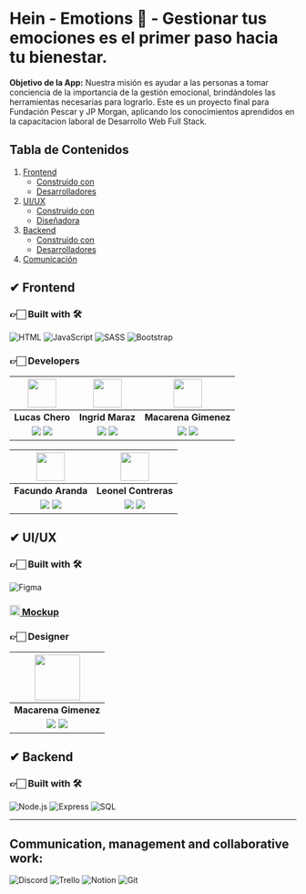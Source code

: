 # Hein - Emotions 🔎 - Gestionar tus emociones es el primer paso hacia tu bienestar.

**Objetivo de la App:**
Nuestra misión es ayudar a las personas a tomar conciencia de la importancia de la gestión emocional, brindándoles las herramientas necesarias para lograrlo. Este es un proyecto final para Fundación Pescar y JP Morgan, aplicando los conocimientos aprendidos en la capacitacion laboral de Desarrollo Web Full Stack.

## Tabla de Contenidos

1. [Frontend](#-frontend)
   - [Construido con](#-construido-con-)
   - [Desarrolladores](#-desarrolladores)
2. [UI/UX](#-uiux)
   - [Construido con](#-construido-con--1)
   - [Diseñadora](#-diseñadora)
3. [Backend](#-backend)
   - [Construido con](#-construido-con--2)
   - [Desarrolladores](#-desarrolladores-1)
4. [Comunicación](#comunicación)

## ✔ Frontend

### 👉🏻 Built with 🛠️

![HTML](https://img.shields.io/badge/HTML5-E34F26?style=for-the-badge&logo=html5&logoColor=white)
![JavaScript](https://img.shields.io/badge/JavaScript-%23323330.svg?style=for-the-badge&logo=Javascript&logoColor=%23F7DF1E)
![SASS](https://img.shields.io/badge/SASS-hotpink.svg?&style=for-the-badge&logo=sass&logoColor=white)
![Bootstrap](https://img.shields.io/badge/Bootstrap-563D7C?style=for-the-badge&logo=bootstrap&logoColor=white)


### 👉🏻 Developers

|                                                                                                                           <img src="https://media.licdn.com/dms/image/v2/D4D35AQGyl-__jR3KVQ/profile-framedphoto-shrink_200_200/profile-framedphoto-shrink_200_200/0/1723641516491?e=1726783200&v=beta&t=I_KhJcvvzsS678Vf8_MKmNowEM-2PTbhSBzkl_Hfl34" width="50">                                                                                                                            |                                                                                                                       <img src="https://media.licdn.com/dms/image/v2/D4D03AQHMwcGeDoJmXA/profile-displayphoto-shrink_200_200/profile-displayphoto-shrink_200_200/0/1719845309119?e=1731542400&v=beta&t=-ximaU_sKbzNvzYjBWphltstMDfrSnkcPykanjHoD2U" width="50">                                                                                                                        |                                                                                                                       <img src="https://media.licdn.com/dms/image/v2/D4D35AQGcL2qRNwsMPA/profile-framedphoto-shrink_200_200/profile-framedphoto-shrink_200_200/0/1725589723281?e=1726783200&v=beta&t=qDt__dg61L3E19wOG521l8EanQLvq5nYQtF_9ABTEeI" width="50">                                                                                                                       |
| :------------------------------------------------------------------------------------------------------------------------------------------------------------------------------------------------------------------------------------------------------------------------------------------------------------------------------: | :----------------------------------------------------------------------------------------------------------------------------------------------------------------------------------------------------------------------------------------------------------------------------------------------------------------------: | :----------------------------------------------------------------------------------------------------------------------------------------------------------------------------------------------------------------------------------------------------------------------------------------------------------------------: |
|                                                                                                                                                     **Lucas Chero**                                                                                                                                                      |                                                                                                                                                    **Ingrid Maraz**                                                                                                                                                     |                                                                                                                                                    **Macarena Gimenez**                                                                                                                                                    |
| <a href="https://github.com/LucasCheer"><img src="https://img.shields.io/badge/github-%23121011.svg?&style=for-the-badge&logo=github&logoColor=white"/></a> <a href="https://www.linkedin.com/in/lucas-chero/"><img src="https://img.shields.io/badge/linkedin%20-%230077B5.svg?&style=for-the-badge&logo=linkedin&logoColor=white"/></a> | <a href="https://github.com/ignogo"><img src="https://img.shields.io/badge/github-%23121011.svg?&style=for-the-badge&logo=github&logoColor=white"/></a> <a href="https://www.linkedin.com/in/ingrid-maraz/"><img src="https://img.shields.io/badge/linkedin%20-%230077B5.svg?&style=for-the-badge&logo=linkedin&logoColor=white"/></a> | <a href="https://github.com/macarenageorgina"><img src="https://img.shields.io/badge/github-%23121011.svg?&style=for-the-badge&logo=github&logoColor=white"/></a> <a href="https://www.linkedin.com/in/macarenagimenez/"><img src="https://img.shields.io/badge/linkedin%20-%230077B5.svg?&style=for-the-badge&logo=linkedin&logoColor=white"/></a> |


|                                                                                                                           <img src="https://avatars.githubusercontent.com/u/74923404?v=4" width="50">                                                                                                                            |                                                                                                                       <img src="https://avatars.githubusercontent.com/u/86982316?v=4" width="50">                                                                                                                        |
| :------------------------------------------------------------------------------------------------------------------------------------------------------------------------------------------------------------------------------------------------------------------------------------------------------------------------------: | :----------------------------------------------------------------------------------------------------------------------------------------------------------------------------------------------------------------------------------------------------------------------------------------------------------------------: |
|                                                                                                                                                     **Facundo Aranda**                                                                                                                                                      |                                                                                                                                                    **Leonel Contreras**                                                                                                                                                     |
| <a href="https://github.com/FacundoAranda"><img src="https://img.shields.io/badge/github-%23121011.svg?&style=for-the-badge&logo=github&logoColor=white"/></a> <a href="https://www.linkedin.com/in/facundo-aranda-joaquin/"><img src="https://img.shields.io/badge/linkedin%20-%230077B5.svg?&style=for-the-badge&logo=linkedin&logoColor=white"/></a> | <a href="https://github.com/contrerasleonel"><img src="https://img.shields.io/badge/github-%23121011.svg?&style=for-the-badge&logo=github&logoColor=white"/></a> <a href="https://www.linkedin.com/in/leonelcontreras/"><img src="https://img.shields.io/badge/linkedin%20-%230077B5.svg?&style=for-the-badge&logo=linkedin&logoColor=white"/></a> |

## ✔ UI/UX

### 👉🏻 Built with 🛠️

![Figma](https://img.shields.io/badge/Figma-%23F24E1E.svg?style=for-the-badge&logo=Figma&logoColor=white)

### <a href="https://www.figma.com/design/BycziwRL1uSTYS9ElCfZTV/HEIN---Fundaci%C3%B3n-Pescar?node-id=0-1&node-type=canvas&t=1GCD4KjBVoX9icJP-0"><img height="18px" src="https://img.icons8.com/color/344/figma--v1.png"/> Mockup</a>

### 👉🏻 Designer

|                                                                                                                       <img src="https://media.licdn.com/dms/image/v2/D4D35AQGcL2qRNwsMPA/profile-framedphoto-shrink_200_200/profile-framedphoto-shrink_200_200/0/1725589723281?e=1726783200&v=beta&t=qDt__dg61L3E19wOG521l8EanQLvq5nYQtF_9ABTEeI" width=80>                                                                                                                       |
| :--------------------------------------------------------------------------------------------------------------------------------------------------------------------------------------------------------------------------------------------------------------------------------------------------------------------: |
|                                                                                                                                                  **Macarena Gimenez**                                                                                                                                                  |
| <a href="https://github.com/macarenageorgina"><img src="https://img.shields.io/badge/github-%23121011.svg?&style=for-the-badge&logo=github&logoColor=white"/></a> <a href="https://www.linkedin.com/in/macarenagimenez/"><img src="https://img.shields.io/badge/linkedin%20-%230077B5.svg?&style=for-the-badge&logo=linkedin&logoColor=white"/></a> |

## ✔ Backend

### 👉🏻 Built with 🛠️

![Node.js](https://img.shields.io/badge/Node.js-43853D?style=for-the-badge&logo=node.js&logoColor=white)
![Express](https://img.shields.io/badge/express.js-%23404d59.svg?style=for-the-badge&logo=express&logoColor=%2361DAFB)
![SQL](https://img.shields.io/badge/SQL-%2300758F.svg?&style=for-the-badge&logo=fontawesom&logoColor=white&labelColor=00758F)




<hr/>

## Communication, management and collaborative work: 
![Discord](https://img.shields.io/badge/Discord-%237289DA.svg?style=for-the-badge&logo=discord&logoColor=white)
![Trello](https://img.shields.io/badge/Trello-%23026AA7.svg?style=for-the-badge&logo=trello&logoColor=white)
![Notion](https://img.shields.io/badge/Notion-%23000000.svg?style=for-the-badge&logo=notion&logoColor=white)
![Git](https://img.shields.io/badge/Git-%23F05033.svg?style=for-the-badge&logo=git&logoColor=white)


